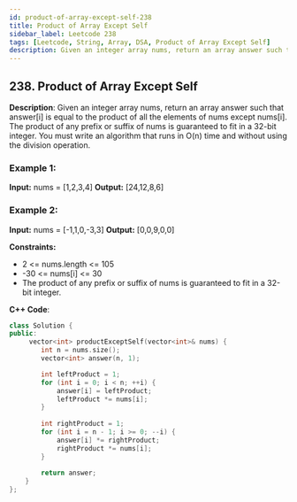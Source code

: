 ```yaml
---
id: product-of-array-except-self-238
title: Product of Array Except Self
sidebar_label: Leetcode 238
tags: [Leetcode, String, Array, DSA, Product of Array Except Self]
description: Given an integer array nums, return an array answer such that answer[i] is equal to the product of all the elements of nums except nums[i].
---
```


## 238. Product of Array Except Self
**Description**: 
Given an integer array nums, return an array answer such that answer[i] is equal to the product of all the elements of nums except nums[i].
The product of any prefix or suffix of nums is guaranteed to fit in a 32-bit integer.
You must write an algorithm that runs in O(n) time and without using the division operation.

### Example 1:

**Input:** nums = [1,2,3,4]
**Output:** [24,12,8,6]
### Example 2:

**Input:** nums = [-1,1,0,-3,3]
**Output:** [0,0,9,0,0]

**Constraints:**

- 2 <= nums.length <= 105
- -30 <= nums[i] <= 30
- The product of any prefix or suffix of nums is guaranteed to fit in a 32-bit integer.

**C++ Code**:
```cpp
class Solution {
public:
     vector<int> productExceptSelf(vector<int>& nums) {
        int n = nums.size();
        vector<int> answer(n, 1);

        int leftProduct = 1;
        for (int i = 0; i < n; ++i) {
            answer[i] = leftProduct;
            leftProduct *= nums[i];
        }
        
        int rightProduct = 1;
        for (int i = n - 1; i >= 0; --i) {
            answer[i] *= rightProduct;
            rightProduct *= nums[i];   
        }
        
        return answer;
    }
};

```
